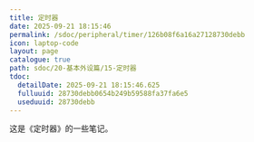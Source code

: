 ```yaml
---
title: 定时器
date: 2025-09-21 18:15:46
permalink: /sdoc/peripheral/timer/126b08f6a16a27128730debb
icon: laptop-code
layout: page
catalogue: true
path: sdoc/20-基本外设篇/15-定时器
tdoc:
  detailDate: 2025-09-21 18:15:46.625
  fulluuid: 28730debb0654b249b59588fa37fa6e5
  useduuid: 28730debb
---
```


这是《定时器》的一些笔记。
